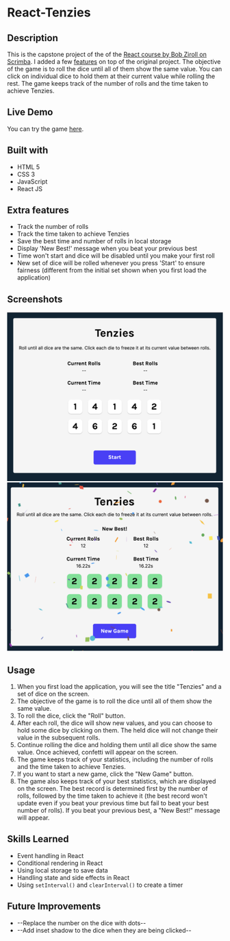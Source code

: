 # React-Tenzies

## Description

This is the capstone project of the of the [React course by Bob Ziroll on Scrimba](https://scrimba.com/learn/learnreact). I added a few [features](#features) on top of the original project.
The objective of the game is to roll the dice until all of them show the same value. You can click on individual dice to hold them at their current value while rolling the rest. The game keeps track of the number of rolls and the time taken to achieve Tenzies.

## Live Demo

You can try the game [here](https://tiffanychan614.github.io/React-Tenzies/).

## Built with

- HTML 5
- CSS 3
- JavaScript
- React JS

## Extra features

- Track the number of rolls
- Track the time taken to achieve Tenzies
- Save the best time and number of rolls in local storage
- Display 'New Best!' message when you beat your previous best
- Time won't start and dice will be disabled until you make your first roll
- New set of dice will be rolled whenever you press 'Start' to ensure fairness (different from the initial set shown when you first load the application)

## Screenshots

![Tenzies Start](./screenshots/tenziesStart.png)
![Tenzies Win](./screenshots/tenziesWin.png)

## Usage

1. When you first load the application, you will see the title "Tenzies" and a set of dice on the screen.
2. The objective of the game is to roll the dice until all of them show the same value.
3. To roll the dice, click the "Roll" button.
4. After each roll, the dice will show new values, and you can choose to hold some dice by clicking on them. The held dice will not change their value in the subsequent rolls.
5. Continue rolling the dice and holding them until all dice show the same value. Once achieved, confetti will appear on the screen.
6. The game keeps track of your statistics, including the number of rolls and the time taken to achieve Tenzies.
7. If you want to start a new game, click the "New Game" button.
8. The game also keeps track of your best statistics, which are displayed on the screen. The best record is determined first by the number of rolls, followed by the time taken to achieve it (the best record won't update even if you beat your previous time but fail to beat your best number of rolls). If you beat your previous best, a "New Best!" message will appear.

## Skills Learned

- Event handling in React
- Conditional rendering in React
- Using local storage to save data
- Handling state and side effects in React
- Using `setInterval()` and `clearInterval()` to create a timer

## Future Improvements

- --Replace the number on the dice with dots--
- --Add inset shadow to the dice when they are being clicked--
